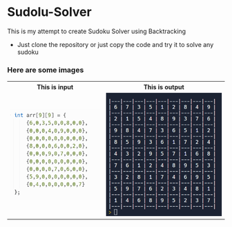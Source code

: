 # Sudolu-Solver
This is my attempt to create Sudoku Solver using Backtracking

- Just clone the repository or just copy the code and try it to solve any sudoku

### Here are some images

<table>
    <th>This is input</th>
    <th>This is output</th>
    <tr>
        <td>
            <img src = "images/input.png" />
        </td>
        <td>
            <img src = "images/output.png" />
        </td>
    </tr>
</table>
